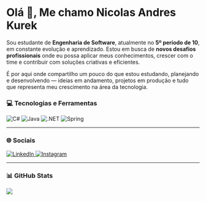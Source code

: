 # Olá 👋, Me chamo Nicolas Andres Kurek

Sou estudante de **Engenharia de Software**, atualmente no **5º período de 10**, em constante evolução e aprendizado. Estou em busca de **novos desafios profissionais** onde eu possa aplicar meus conhecimentos, crescer com o time e contribuir com soluções criativas e eficientes.

É por aqui onde compartilho um pouco do que estou estudando, planejando e desenvolvendo — ideias em andamento, projetos em produção e tudo que representa meu crescimento na área da tecnologia.


### 💻 Tecnologias e Ferramentas  
![C#](https://skillicons.dev/icons?i=cs)
![Java](https://skillicons.dev/icons?i=java)
![.NET](https://skillicons.dev/icons?i=dotnet)
![Spring](https://skillicons.dev/icons?i=spring)

<hr>

### 🌐 Sociais  
<a href="https://www.linkedin.com/in/nicolas-andres-a3b885267/">
  <img src="https://img.shields.io/badge/-LinkedIn-%230077B5?style=for-the-badge&logo=linkedin&logoColor=white" alt="LinkedIn" />
</a>
<a href="https://instagram.com/nicolas_andresz/">
  <img src="https://img.shields.io/badge/-Instagram-%23E4405F?style=for-the-badge&logo=instagram&logoColor=white" alt="Instagram" />
</a>

<hr>

### 📊 GitHub Stats  
![](https://github-readme-stats.vercel.app/api/top-langs/?username=NinAndres&theme=radical&hide_border=true&include_all_commits=false&count_private=true&layout=compact)
